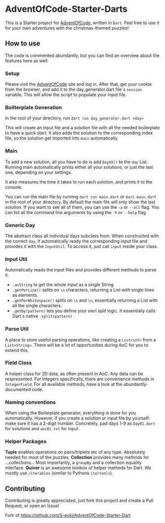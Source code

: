 # AdventOfCode-Starter-Darts

This is a Starter project for [AdventOfCode](https://adventofcode.com/2024), written in `Dart`. Feel free to use it for your own adventures with the christmas-themed puzzles!

## How to use

The code is commented abundantly, but you can find an overview about the features here as well.

### Setup

Please visit the [AdventOfCode](https://adventofcode.com/2024) site and log in. After that, get your cookie from the browser, and add it to the day_generator.dart file´s `session` variable. This will allow the script to populate your input file.

### Boilterplate Generation

In the root of your directory, run `dart run day_generator.dart <day>`

This will create an input file and a solution file with all the needed boilerplate to have a quick start. It also adds the solution to the corresponding index file, so the solution get imported into `main` automatically.

### Main

To add a new solution, all you have to do is add `DayXX()` to the `day` List. Running main automatically prints either all your solutions, or just the last one, depending on your settings.

It also measures the time it takes to run each solution, and prints it to the console.

You can run the main file by running `dart run main.dart` or `dart main.dart` in the root of your directory.
By default the main file will only show the last solution. If you want to see all of them, you can use the `-a` or `--all` flag.
You can list all the command line arguments by using the `-h` or `--help` flag.

### Generic Day

The abstract class all individual days subclass from. When constructed with the correct `day`, it automatically ready the corresponding input file and provides it with the `InputUtil`. To access it, just call `input` inside your class.

### Input Util

Automatically reads the input files and provides different methods to parse it.

- `.asString` to get the whole input as a single String
- `.getPerLine()` splits on `\n` characters, returning a List with single lines as elements.
- `.getPerWhitespace()` splits on `\s` and `\n`, essentially returning a List with all the single characters.
- `.getBy(pattern)` lets you define your own split logic. It essentially calls Dart´s native `.split(pattern)`

### Parse Util

A place to store useful parsing operations, like creating a `List<int>` from a `List<String>`. There will be a lot of opportunities during AoC for you to extend this.

### Field Class

A helper class for 2D data, as often present in AoC. Any data can be respresented. For Integers specifically, there are convenience methods in `IntegerField`. For all available methods, have a look at the abundantly-documented code.

### Naming conventions

When using the Boilerplate generator, everything is done for you automatically. However, if you create a solution or input file by yourself: make sure it has a 2-digit number. Concretely, pad days 1-9 as `Day01.dart` for solutions and `aoc01.txt` for input.

### Helper Packages

**Tuple** enables operations on pairs/triplets etc of any type. Absolutely needed for most of the puzzles.
**Collection** provides many methods for ...collections... Most importantly, a `groupBy` and a collection equality interface.
**Quiver** is an awesome toolbox of helper methods for Dart. We mostly use `/iterables` (similar to Pythons `itertools`).

## Contributing

Contributing is greatly appreciated, just fork this project and create a Pull Request, or open an Issue!

Fork of https://github.com/S-ecki/AdventOfCode-Starter-Dart